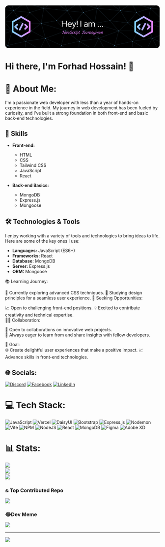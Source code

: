 ![Banner Image](https://github.com/Forhad96/forhad96/blob/main/assets/banner/github%20header.png)
# Hi there, I'm Forhad Hossain! 👋
# 💫 About Me:
I'm a passionate web developer with less than a year of hands-on experience in the field. My journey in web development has been fueled by curiosity, and I've built a strong foundation in both front-end and basic back-end technologies.

## 🚀 Skills

- **Front-end:**
  - HTML
  - CSS
  - Tailwind CSS
  - JavaScript
  - React

- **Back-end Basics:**
  - MongoDB
  - Express.js
  - Mongoose

## 🛠️ Technologies & Tools

I enjoy working with a variety of tools and technologies to bring ideas to life. Here are some of the key ones I use:

- **Languages:** JavaScript (ES6+)
- **Frameworks:** React
- **Database:** MongoDB
- **Server:** Express.js
- **ORM:** Mongoose



<!-- ## 🌱 Learning

I'm always eager to learn and stay updated with the latest technologies. Currently, I'm focusing on [specific area/technology/framework]. -->


<!-- ## 🎯 Goals

I'm working towards [mention a specific goal or project you're excited about].

Thanks for stopping by! Feel free to explore my repositories and reach out for collaboration or just a friendly chat. -->
<!-- 
Happy coding! 🚀 -->





📚 Learning Journey:

🌱 Currently exploring advanced CSS techniques.
📖 Studying design principles for a seamless user experience.
💼 Seeking Opportunities:

📈 Open to challenging front-end positions.
💡 Excited to contribute creativity and technical expertise.
<br/>
👩‍💻 Collaboration:

🤝 Open to collaborations on innovative web projects.
<br/>
🔄 Always eager to learn from and share insights with fellow developers.
<br/>


🚀 Goal:
<br/>
🌐 Create delightful user experiences that make a positive impact.
📈 Advance skills in front-end technologies.

## 🌐 Socials:

[![Discord](https://img.shields.io/badge/Discord-%237289DA.svg?logo=discord&logoColor=white)](https://discord.gg/forhad69) [![Facebook](https://img.shields.io/badge/Facebook-%231877F2.svg?logo=Facebook&logoColor=white)](https://facebook.com/FORHAD696) [![LinkedIn](https://img.shields.io/badge/LinkedIn-%230077B5.svg?logo=linkedin&logoColor=white)](https://linkedin.com/in/forhad69)

# 💻 Tech Stack:

![JavaScript](https://img.shields.io/badge/javascript-%23323330.svg?style=plastic&logo=javascript&logoColor=%23F7DF1E) ![Vercel](https://img.shields.io/badge/vercel-%23000000.svg?style=plastic&logo=vercel&logoColor=white) ![DaisyUI](https://img.shields.io/badge/daisyui-5A0EF8?style=plastic&logo=daisyui&logoColor=white) ![Bootstrap](https://img.shields.io/badge/bootstrap-%238511FA.svg?style=plastic&logo=bootstrap&logoColor=white) ![Express.js](https://img.shields.io/badge/express.js-%23404d59.svg?style=plastic&logo=express&logoColor=%2361DAFB) ![Nodemon](https://img.shields.io/badge/NODEMON-%23323330.svg?style=plastic&logo=nodemon&logoColor=%BBDEAD) ![Vite](https://img.shields.io/badge/vite-%23646CFF.svg?style=plastic&logo=vite&logoColor=white) ![NPM](https://img.shields.io/badge/NPM-%23CB3837.svg?style=plastic&logo=npm&logoColor=white) ![NodeJS](https://img.shields.io/badge/node.js-6DA55F?style=plastic&logo=node.js&logoColor=white) ![React](https://img.shields.io/badge/react-%2320232a.svg?style=plastic&logo=react&logoColor=%2361DAFB) ![MongoDB](https://img.shields.io/badge/MongoDB-%234ea94b.svg?style=plastic&logo=mongodb&logoColor=white) ![Figma](https://img.shields.io/badge/figma-%23F24E1E.svg?style=plastic&logo=figma&logoColor=white) ![Adobe XD](https://img.shields.io/badge/Adobe%20XD-470137?style=plastic&logo=Adobe%20XD&logoColor=#FF61F6)

# 📊 Stats:

![](https://github-readme-stats.vercel.app/api?username=Forhad96&theme=dark&hide_border=false&include_all_commits=true&count_private=true)<br/>
![](https://github-readme-streak-stats.herokuapp.com/?user=Forhad96&theme=dark&hide_border=false)<br/>
![](https://github-readme-stats.vercel.app/api/top-langs/?username=Forhad96&theme=dark&hide_border=false&include_all_commits=true&count_private=true&layout=compact)

### 🔝 Top Contributed Repo

![](https://github-contributor-stats.vercel.app/api?username=Forhad96&limit=5&theme=monokai&combine_all_yearly_contributions=true)

### 😂Dev Meme

<img src='https://randommeme-five.vercel.app/' style="height: 400px;"/>

---

[![](https://visitcount.itsvg.in/api?id=Forhad96&icon=0&color=0)](https://visitcount.itsvg.in)

<!-- Proudly created with GPRM ( https://gprm.itsvg.in ) -->
